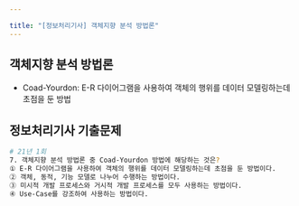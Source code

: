 ```yaml
---

title: "[정보처리기사] 객체지향 분석 방법론"
---
```


## 객체지향 분석 방법론
- Coad-Yourdon: E-R 다이어그램을 사용하여 객체의 행위를 데이터 모델링하는데 초점을 둔 방법

## 정보처리기사 기출문제

```bash
# 21년 1회
7. 객체지향 분석 방법론 중 Coad-Yourdon 방법에 해당하는 것은?
① E-R 다이어그램을 사용하여 객체의 행위를 데이터 모델링하는데 초점을 둔 방법이다.
② 객체, 동적, 기능 모델로 나누어 수행하는 방법이다.
③ 미시적 개발 프로세스와 거시적 개발 프로세스를 모두 사용하는 방법이다.
④ Use-Case를 강조하여 사용하는 방법이다.
```

